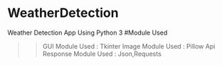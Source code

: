 # WeatherDetection
Weather Detection App Using Python 3
#Module Used
>>GUI Module Used : Tkinter
>>Image Module Used : Pillow
>>Api Response Module Used : Json,Requests
